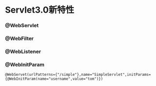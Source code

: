 # Servlet3.0新特性


### @WebServlet

### @WebFilter


### @WebListener


### @WebInitParam

```
@WebServet(urlPatterns={"/simple"},name="SimpleServlet",initParams={@WebInitParam(name="username",value="tom")})



```
